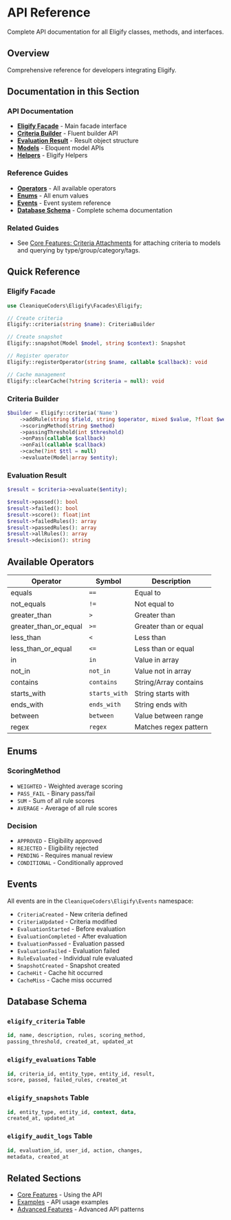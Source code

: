 # API Reference

Complete API documentation for all Eligify classes, methods, and interfaces.

## Overview

Comprehensive reference for developers integrating Eligify.

## Documentation in this Section

### API Documentation

- **[Eligify Facade](api/eligify-facade.md)** - Main facade interface
- **[Criteria Builder](api/criteria-builder.md)** - Fluent builder API
- **[Evaluation Result](api/evaluation-result.md)** - Result object structure
- **[Models](api/models.md)** - Eloquent model APIs
- **[Helpers](api/helpers.md)** - Eligify Helpers

### Reference Guides

- **[Operators](operators.md)** - All available operators
- **[Enums](enums.md)** - All enum values
- **[Events](events.md)** - Event system reference
- **[Database Schema](database-schema.md)** - Complete schema documentation

### Related Guides

- See [Core Features: Criteria Attachments](../03-core-features/criteria-attachments.md) for attaching criteria to models and querying by type/group/category/tags.

## Quick Reference

### Eligify Facade

```php
use CleaniqueCoders\Eligify\Facades\Eligify;

// Create criteria
Eligify::criteria(string $name): CriteriaBuilder

// Create snapshot
Eligify::snapshot(Model $model, string $context): Snapshot

// Register operator
Eligify::registerOperator(string $name, callable $callback): void

// Cache management
Eligify::clearCache(?string $criteria = null): void
```

### Criteria Builder

```php
$builder = Eligify::criteria('Name')
    ->addRule(string $field, string $operator, mixed $value, ?float $weight = null)
    ->scoringMethod(string $method)
    ->passingThreshold(int $threshold)
    ->onPass(callable $callback)
    ->onFail(callable $callback)
    ->cache(?int $ttl = null)
    ->evaluate(Model|array $entity);
```

### Evaluation Result

```php
$result = $criteria->evaluate($entity);

$result->passed(): bool
$result->failed(): bool
$result->score(): float|int
$result->failedRules(): array
$result->passedRules(): array
$result->allRules(): array
$result->decision(): string
```

## Available Operators

| Operator | Symbol | Description |
|----------|--------|-------------|
| equals | `==` | Equal to |
| not_equals | `!=` | Not equal to |
| greater_than | `>` | Greater than |
| greater_than_or_equal | `>=` | Greater than or equal |
| less_than | `<` | Less than |
| less_than_or_equal | `<=` | Less than or equal |
| in | `in` | Value in array |
| not_in | `not_in` | Value not in array |
| contains | `contains` | String/Array contains |
| starts_with | `starts_with` | String starts with |
| ends_with | `ends_with` | String ends with |
| between | `between` | Value between range |
| regex | `regex` | Matches regex pattern |

## Enums

### ScoringMethod

- `WEIGHTED` - Weighted average scoring
- `PASS_FAIL` - Binary pass/fail
- `SUM` - Sum of all rule scores
- `AVERAGE` - Average of all rule scores

### Decision

- `APPROVED` - Eligibility approved
- `REJECTED` - Eligibility rejected
- `PENDING` - Requires manual review
- `CONDITIONAL` - Conditionally approved

## Events

All events are in the `CleaniqueCoders\Eligify\Events` namespace:

- `CriteriaCreated` - New criteria defined
- `CriteriaUpdated` - Criteria modified
- `EvaluationStarted` - Before evaluation
- `EvaluationCompleted` - After evaluation
- `EvaluationPassed` - Evaluation passed
- `EvaluationFailed` - Evaluation failed
- `RuleEvaluated` - Individual rule evaluated
- `SnapshotCreated` - Snapshot created
- `CacheHit` - Cache hit occurred
- `CacheMiss` - Cache miss occurred

## Database Schema

### `eligify_criteria` Table

```sql
id, name, description, rules, scoring_method,
passing_threshold, created_at, updated_at
```

### `eligify_evaluations` Table

```sql
id, criteria_id, entity_type, entity_id, result,
score, passed, failed_rules, created_at
```

### `eligify_snapshots` Table

```sql
id, entity_type, entity_id, context, data,
created_at, updated_at
```

### `eligify_audit_logs` Table

```sql
id, evaluation_id, user_id, action, changes,
metadata, created_at
```

## Related Sections

- [Core Features](../03-core-features/) - Using the API
- [Examples](../13-examples/) - API usage examples
- [Advanced Features](../07-advanced-features/) - Advanced API patterns
